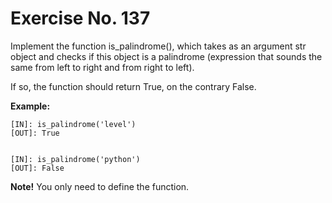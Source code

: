 # Exercise No. 137

Implement the function is_palindrome(), which takes as an argument str object and checks if this object is a palindrome (expression that sounds the same from left to right and from right to left).

If so, the function should return True, on the contrary False.


**Example:**


    [IN]: is_palindrome('level')
    [OUT]: True


    [IN]: is_palindrome('python')
    [OUT]: False


**Note!** You only need to define the function. 